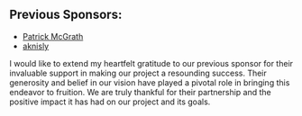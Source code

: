 

## Previous Sponsors:

- [Patrick McGrath](https://github.com/PatrickMcGrath29)
- [aknisly](https://github.com/aknisly)




I would like to extend my heartfelt gratitude to our previous sponsor for their invaluable support in making our project a resounding success. Their generosity and belief in our vision have played a pivotal role in bringing this endeavor to fruition. We are truly thankful for their partnership and the positive impact it has had on our project and its goals.
